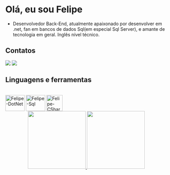 # Olá, eu sou Felipe 

- Desenvolvedor Back-End, atualmente apaixonado por desenvolver em .net, fan em bancos de dados Sql(em especial Sql Server), e amante de tecnologia em geral. Inglês nível técnico.

## Contatos

<div> 
  <a href = "mailto:Felipeemanuelc12@gmail.com"><img src="https://img.shields.io/badge/-Gmail-%23333?style=for-the-badge&logo=gmail&logoColor=white" target="_blank"></a>
  <a href="https://www.linkedin.com/in/felipeecarvalho/" target="_blank"><img src="https://img.shields.io/badge/-LinkedIn-%230077B5?style=for-the-badge&logo=linkedin&logoColor=white" target="_blank"></a> 
</div>

## Linguagens e ferramentas

<div style="display: inline_block"><br>
   <img align="center" alt="Felipe-DotNet" height="50" width="60" src="https://img.shields.io/badge/.NET-512BD4?style=for-the-badge&logo=dotnet&logoColor=white">
   <img align="center" alt="Felipe-Sql" height="50" width="60" src="**https://img.shields.io/badge/MySQL-00000F?style=for-the-badge&logo=mysql&logoColor=white**">
   <img align="center" alt="Felipe-CSharp" height="50" width="50" src="https://img.shields.io/badge/C%23-239120?style=for-the-badge&logo=c-sharp&logoColor=white" target="_blank">
</div>

<div align="center">
  <a href="https://github.com/FelipeECarvalho">
  <img height="180em" src="https://github-readme-stats.vercel.app/api?username=FelipeECarvalho&show_icons=true&theme=chartreuse-dark&include_all_commits=true&count_private=true"/>
  <img height="180em" src="https://github-readme-stats.vercel.app/api/top-langs/?username=FelipeECarvalho&layout=compact&langs_count=7&theme=chartreuse-dark"/>
</div>
  
  ##
 

